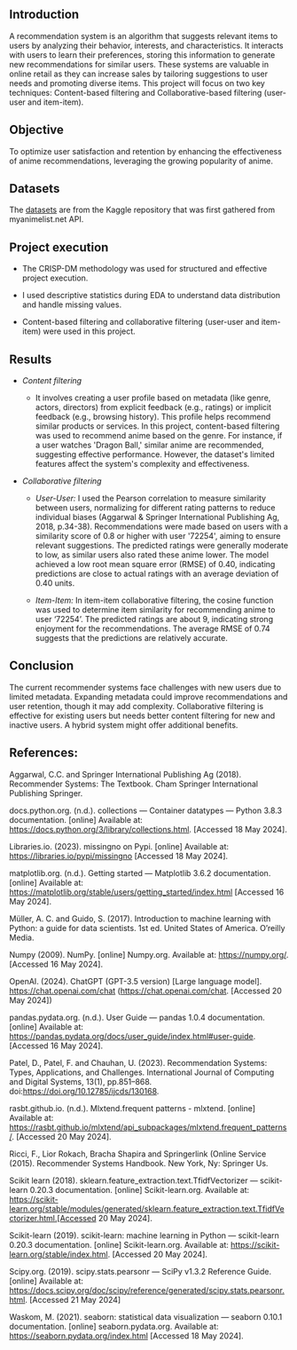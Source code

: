 ## Introduction

A recommendation system is an algorithm that suggests relevant items to users by analyzing their behavior, interests, and characteristics. It interacts with users to learn their preferences, storing this information to generate new recommendations for similar users. These systems are valuable in online retail as they can increase sales by tailoring suggestions to user needs and promoting diverse items. This project will focus on two key techniques: Content-based filtering and Collaborative-based filtering (user-user and item-item).

## Objective
To optimize user satisfaction and retention by enhancing the effectiveness of anime recommendations, leveraging the growing popularity of anime.

## Datasets
The <a href="https://www.kaggle.com/datasets/CooperUnion/anime-recommendations-database" target="_blank">datasets</a> are from the Kaggle repository that was first gathered from myanimelist.net API. 

## Project execution

- The CRISP-DM methodology was used for structured and effective project execution.

- I used descriptive statistics during EDA to understand data distribution and handle missing values.

- Content-based filtering and collaborative filtering (user-user and item-item) were used in this project.

## Results

- *Content filtering* 
  - It involves creating a user profile based on metadata (like genre, actors, directors) from explicit feedback (e.g., ratings) or implicit feedback (e.g., browsing history). This profile helps recommend similar products or services. In this project, content-based filtering was used to recommend anime based on the genre. For instance, if a user watches 'Dragon Ball,' similar anime are recommended, suggesting effective performance. However, the dataset's limited features affect the system's complexity and effectiveness.
 
- *Collaborative filtering*
  - *User-User:* I used the Pearson correlation to measure similarity between users, normalizing for different rating patterns to reduce individual biases (Aggarwal & Springer International Publishing Ag, 2018, p.34-38). Recommendations were made based on users with a similarity score of 0.8 or higher with user '72254', aiming to ensure relevant suggestions. The predicted ratings were generally moderate to low, as similar users also rated these anime lower. The model achieved a low root mean square error (RMSE) of 0.40, indicating predictions are close to actual ratings with an average deviation of 0.40 units.
 
  - *Item-Item:* In item-item collaborative filtering, the cosine function was used to determine item similarity for recommending anime to user ‘72254’. The predicted ratings are about 9, indicating strong enjoyment for the recommendations. The average RMSE of 0.74 suggests that the predictions are relatively accurate.
 
## Conclusion

The current recommender systems face challenges with new users due to limited metadata. Expanding metadata could improve recommendations and user retention, though it may add complexity. Collaborative filtering is effective for existing users but needs better content filtering for new and inactive users. A hybrid system might offer additional benefits.


## References:

Aggarwal, C.C. and Springer International Publishing Ag (2018). Recommender Systems: The Textbook. Cham Springer International Publishing Springer.

docs.python.org. (n.d.). collections — Container datatypes — Python 3.8.3 documentation. [online] Available at: https://docs.python.org/3/library/collections.html. [Accessed 18 May 2024].

Libraries.io. (2023). missingno on Pypi. [online] Available at: https://libraries.io/pypi/missingno [Accessed 18 May 2024].

matplotlib.org. (n.d.). Getting started — Matplotlib 3.6.2 documentation. [online] Available at: https://matplotlib.org/stable/users/getting_started/index.html [Accessed 16 May 2024].

Müller, A. C. and Guido, S. (2017). Introduction to machine learning with Python: a guide for data scientists. 1st ed. United States of America. O’reilly Media.

Numpy (2009). NumPy. [online] Numpy.org. Available at: https://numpy.org/. [Accessed 16 May 2024].

OpenAI. (2024). ChatGPT (GPT-3.5 version) [Large language model]. https://chat.openai.com/chat (https://chat.openai.com/chat. [Accessed 20 May 2024])

pandas.pydata.org. (n.d.). User Guide — pandas 1.0.4 documentation. [online] Available at: https://pandas.pydata.org/docs/user_guide/index.html#user-guide. [Accessed 16 May 2024].

Patel, D., Patel, F. and Chauhan, U. (2023). Recommendation Systems: Types, Applications, and Challenges. International Journal of Computing and Digital Systems, 13(1), pp.851–868. doi:https://doi.org/10.12785/ijcds/130168.

rasbt.github.io. (n.d.). Mlxtend.frequent patterns - mlxtend. [online] Available at: https://rasbt.github.io/mlxtend/api_subpackages/mlxtend.frequent_patterns/. [Accessed 20 May 2024].

Ricci, F., Lior Rokach, Bracha Shapira and Springerlink (Online Service (2015). Recommender Systems Handbook. New York, Ny: Springer Us.

Scikit learn (2018). sklearn.feature_extraction.text.TfidfVectorizer — scikit-learn 0.20.3 documentation. [online] Scikit-learn.org. Available at: https://scikit-learn.org/stable/modules/generated/sklearn.feature_extraction.text.TfidfVectorizer.html.[Accessed 20 May 2024].

Scikit-learn (2019). scikit-learn: machine learning in Python — scikit-learn 0.20.3 documentation. [online] Scikit-learn.org. Available at: https://scikit-learn.org/stable/index.html. [Accessed 20 May 2024].

Scipy.org. (2019). scipy.stats.pearsonr — SciPy v1.3.2 Reference Guide. [online] Available at: https://docs.scipy.org/doc/scipy/reference/generated/scipy.stats.pearsonr.html. [Accessed 21 May 2024]

Waskom, M. (2021). seaborn: statistical data visualization — seaborn 0.10.1 documentation. [online] seaborn.pydata.org. Available at: https://seaborn.pydata.org/index.html [Accessed 18 May 2024].
